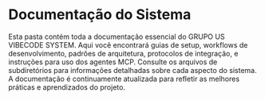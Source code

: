# Documentação do Sistema

Esta pasta contém toda a documentação essencial do GRUPO US VIBECODE SYSTEM. Aqui você encontrará guias de setup, workflows de desenvolvimento, padrões de arquitetura, protocolos de integração, e instruções para uso dos agentes MCP. Consulte os arquivos de subdiretórios para informações detalhadas sobre cada aspecto do sistema. A documentação é continuamente atualizada para refletir as melhores práticas e aprendizados do projeto.
